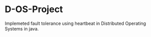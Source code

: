 # D-OS-Project

Implemeted fault tolerance using heartbeat in Distributed Operating Systems in java.
